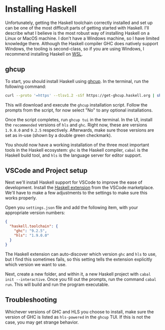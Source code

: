 # Installing Haskell

Unfortunately, getting the Haskell toolchain correctly installed and set up can be one of the most difficult parts of getting started with Haskell. I'll describe what I believe is the most robust way of installing Haskell on a Linux or MacOS machine. I don't have a Windows machine, so I have limited knowledge there. Although the Haskell compiler GHC does natively support Windows, the tooling is second-class, so if you are using Windows, I recommend installing Haskell on [WSL](https://learn.microsoft.com/en-us/windows/wsl/).

## ghcup

To start, you should install Haskell using [ghcup](https://www.haskell.org/ghcup/). In the terminal, run the following command:

```sh
curl --proto '=https' --tlsv1.2 -sSf https://get-ghcup.haskell.org | sh 
```

This will download and execute the `ghcup` installation script. Follow the prompts from the script, for now select "No" to any optional installations.

Once the script completes, run `ghcup tui` in the terminal. In the UI, install the `recommended` versions of `hls` and `ghc`. Right now, these are versions `1.9.0.0` and `9.2.5` respectively. Afterwards, make sure those versions are set as in-use (shown by a double green checkmark).

You should now have a working installation of the three most important tools in the Haskell ecosystem: `ghc` is the Haskell compiler, `cabal` is the Haskell build tool, and `hls` is the language server for editor support. 

## VSCode and Project setup

Next we'll install Haskell support for VSCode to improve the ease of development. Install the [Haskell extension](https://marketplace.visualstudio.com/items?itemName=haskell.haskell) from the VSCode marketplace. We'll have to make a few adjustments to the settings to make sure this works properly.

Open you `settings.json` file and add the following item, with your appropriate version numbers:

```json
{
  "haskell.toolchain": {
    "ghc": "9.2.5",
    "hls": "1.9.0.0"
  }
}

```

The Haskell extension can auto-discover which version `ghc` and `hls` to use, but I find this sometimes fails, so this setting tells the extension explicitly which version we want to use.

Next, create a new folder, and within it, a new Haskell project with `cabal init --interactive`. Once you fill out the prompts, run the command `cabal run`. This will build and run the program executable.

## Troubleshooting

Whichever versions of GHC and HLS you choose to install, make sure the version of GHC is listed as `hls-powered` in the `ghcup` TUI. If this is not the case, you may get strange behavior.
